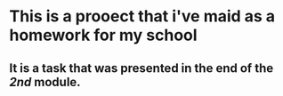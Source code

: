# This is a proоect that i've maid as a homework for my school

## It is a task that was presented in the end of the _2nd_ module.


